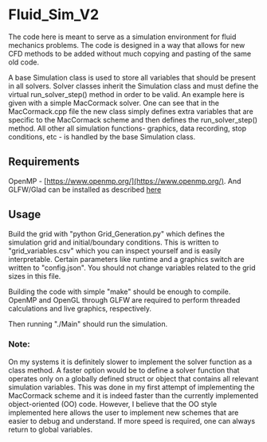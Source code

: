 # Fluid_Sim_V2

The code here is meant to serve as a simulation environment for fluid mechanics problems. The code is designed in a way that
allows for new CFD methods to be added without much copying and pasting of the same old code.

A base Simulation class is used to store all variables that should be present in all solvers. Solver classes inherit the Simulation class and must define the virtual run_solver_step() method in order to be valid. An example here is given with a simple MacCormack solver. One can see that in the MacCormack.cpp file the new class simply defines extra variables that are specific to the MacCormack scheme and then defines the run_solver_step() method. All other all simulation functions- graphics, data recording, stop conditions, etc - is handled by the base Simulation class. 

## Requirements
OpenMP - [https://www.openmp.org/](https://www.openmp.org/). And GLFW/Glad can be installed as described [here](https://learnopengl.com/)

## Usage
Build the grid with "python Grid_Generation.py" which defines the simulation grid and initial/boundary conditions. This is written to "grid_variables.csv" which you can inspect yourself and is easily interpretable. Certain parameters like runtime and a graphics switch are written to "config.json". You should not change variables related to the grid sizes in this file.

Building the code with simple "make" should be enough to compile. OpenMP and OpenGL through GLFW are required to perform threaded calculations and live graphics, respectively.

Then running "./Main" should run the simulation.

### Note:
On my systems it is definitely slower to implement the solver function as a class method. A faster option would be to define a solver function that operates only on a globally defined struct or object that contains all relevant simulation variables. This was done in my first attempt of implementing the MacCormack scheme and it is indeed faster than the currently implemented object-oriented (OO) code. However, I believe that the OO style implemented here allows the user to implement new schemes that are easier to debug and understand. If more speed is required, one can always return to global variables.


